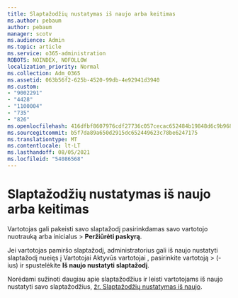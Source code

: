 ```yaml
---
title: Slaptažodžių nustatymas iš naujo arba keitimas
ms.author: pebaum
author: pebaum
manager: scotv
ms.audience: Admin
ms.topic: article
ms.service: o365-administration
ROBOTS: NOINDEX, NOFOLLOW
localization_priority: Normal
ms.collection: Adm_O365
ms.assetid: 063b56f2-625b-4520-99db-4e92941d3940
ms.custom:
- "9002291"
- "4428"
- "1100004"
- "735"
- "826"
ms.openlocfilehash: 416dfbf8607976cdf27736c057cecac652484b19848d6c9b9680e265394819b3
ms.sourcegitcommit: b5f7da89a650d2915dc652449623c78be6247175
ms.translationtype: MT
ms.contentlocale: lt-LT
ms.lasthandoff: 08/05/2021
ms.locfileid: "54086568"
---
```

# <a name="reset-or-change-passwords"></a>Slaptažodžių nustatymas iš naujo arba keitimas

Vartotojas gali pakeisti savo slaptažodį pasirinkdamas savo vartotojo nuotrauką arba inicialus > **Peržiūrėti paskyrą**.
  
Jei vartotojas pamiršo slaptažodį, administratorius gali iš naujo nustatyti slaptažodį nueięs į Vartotojai Aktyvūs vartotojai , pasirinkite vartotoją  >  [](https://portal.office.com/adminportal/home#/users)(-ius) ir spustelėkite **Iš naujo nustatyti slaptažodį**.
  
Norėdami sužinoti daugiau apie slaptažodžius ir leisti vartotojams iš naujo nustatyti savo slaptažodžius, [žr. Slaptažodžių nustatymas iš naujo](/microsoft-365/admin/add-users/reset-passwords).
